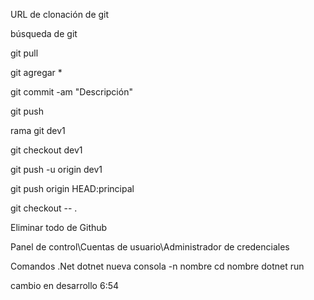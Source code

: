 URL de clonación de git

búsqueda de git

git pull

git agregar *

git commit -am "Descripción"

git push

rama git dev1

git checkout dev1

git push -u origin dev1

git push origin HEAD:principal

git checkout -- .

Eliminar todo de Github

Panel de control\Cuentas de usuario\Administrador de credenciales

Comandos .Net
dotnet nueva consola -n nombre cd nombre dotnet run


cambio en desarrollo 6:54
